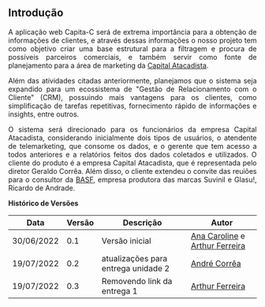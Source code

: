## Introdução

<p style="text-align: justify" > A aplicação web Capita-C será de extrema importância para a obtenção de informações de clientes, e através dessas informações o nosso projeto tem como objetivo criar uma base estrutural para a filtragem e procura de possíveis parceiros comerciais, e também servir como fonte de planejamento para a área de marketing da  <a href ="https://www.capitalatacadista.com"> Capital Atacadista</a>. </p>

<p style="text-align: justify" > Além das atividades citadas anteriormente, planejamos que o sistema seja expandido para um ecossistema de "Gestão de Relacionamento com o Cliente" (CRM), possuindo mais vantagens para os clientes, como simplificação de tarefas repetitivas, fornecimento rápido de informações e insights, entre outros. </p>

<p style="text-align: justify" > O sistema será direcionado para os funcionários da empresa Capital Atacadista, considerando inicialmente dois tipos de usuários, o atendente de telemarketing, que consome os dados, e o gerente que tem acesso a todos anteriores e a relatórios feitos dos dados coletados e utilizados. O cliente do produto é a empresa Capital Atacadista, que é representada pelo diretor Geraldo Corrêa. Além disso, o cliente extendeu o convite das reuiões para o consultor da <a href ="https://www.basf.com/br/pt.html"> BASF</a>, empresa produtora das marcas Suvinil e Glasu!, Ricardo de Andrade.</p>

**Histórico de Versões**

| Data       | Versão | Descrição                           | Autor                                                                                                       |
| ---------- | ------ | ----------------------------------- | ----------------------------------------------------------------------------------------------------------- |
| 30/06/2022 | 0.1    | Versão inicial                      | [Ana Caroline](https://github.com/anaaroch) e [Arthur Ferreira](https://github.com/ArthurFerreiraRodrigues) |
| 19/07/2022 | 0.2    | atualizações para entrega unidade 2 | [André Corrêa](https://github.com/dartmol203)                                                               |
| 19/07/2022 | 0.3    | Removendo link da entrega 1         | [Arthur Ferreira](https://github.com/ArthurFerreiraRodrigues)                                               |
